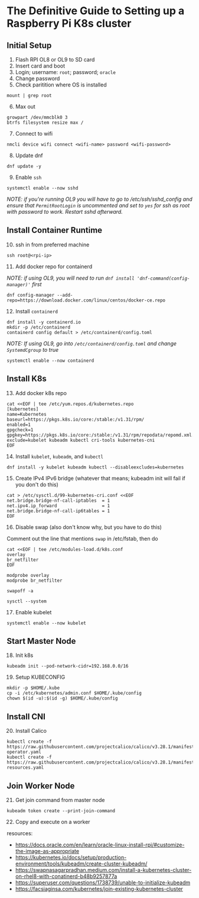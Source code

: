 # The Definitive Guide to Setting up a Raspberry Pi K8s cluster

## Initial Setup

1. Flash RPI OL8 or OL9 to SD card
2. Insert card and boot
3. Login; username: `root`; password; `oracle`
4. Change password
5. Check paritition where OS is installed
```
mount | grep root
```
6. Max out
```
growpart /dev/mmcblk0 3
btrfs filesystem resize max /
```
7. Connect to wifi
``` 
nmcli device wifi connect <wifi-name> password <wifi-password>
```
8. Update dnf
```
dnf update -y
```
9. Enable `ssh`
```
systemctl enable --now sshd
```
*NOTE: if you're running OL9 you will have to go to /etc/ssh/sshd_config and ensure that `PermitRootLogin` is uncommented and set to `yes` for ssh as root with password to work. Restart sshd afterward.*

## Install Container Runtime

10. ssh in from preferred machine
```
ssh root@<rpi-ip>
```
11. Add docker repo for containerd
    
*NOTE: if using OL9, you will need to run `dnf install 'dnf-command(config-manager)'` first*
```
dnf config-manager --add-repo=https://download.docker.com/linux/centos/docker-ce.repo
```

12. Install `containerd`
```
dnf install -y containerd.io
mkdir -p /etc/containerd
containerd config default > /etc/containerd/config.toml
```
*NOTE: If using OL9, go into `/etc/containerd/config.toml` and change `SystemdCgroup` to true*

```
systemctl enable --now containerd
```

## Install K8s

13. Add docker k8s repo
```
cat <<EOF | tee /etc/yum.repos.d/kubernetes.repo
[kubernetes]
name=Kubernetes
baseurl=https://pkgs.k8s.io/core:/stable:/v1.31/rpm/
enabled=1
gpgcheck=1
gpgkey=https://pkgs.k8s.io/core:/stable:/v1.31/rpm/repodata/repomd.xml.key
exclude=kubelet kubeadm kubectl cri-tools kubernetes-cni
EOF
```
14. Install `kubelet`, `kubeadm`, and `kubectl`
```
dnf install -y kubelet kubeadm kubectl --disableexcludes=kubernetes
```
15. Create IPv4 IPv6 bridge (whatever that means; kubeadm init will fail if you don't do this)
```
cat > /etc/sysctl.d/99-kubernetes-cri.conf <<EOF
net.bridge.bridge-nf-call-iptables  = 1
net.ipv4.ip_forward                 = 1
net.bridge.bridge-nf-call-ip6tables = 1
EOF
```
16. Disable swap (also don't know why, but you have to do this)

Comment out the line that mentions `swap` in /etc/fstab, then do
```
cat <<EOF | tee /etc/modules-load.d/k8s.conf
overlay
br_netfilter
EOF

modprobe overlay
modprobe br_netfilter

swapoff -a

sysctl --system
```
17. Enable kubelet
```
systemctl enable --now kubelet
```

## Start Master Node

18. Init k8s
```
kubeadm init --pod-network-cidr=192.168.0.0/16
```
19. Setup KUBECONFIG
```
mkdir -p $HOME/.kube 
cp -i /etc/kubernetes/admin.conf $HOME/.kube/config  
chown $(id -u):$(id -g) $HOME/.kube/config
```

## Install CNI

20. Install Calico
```
kubectl create -f https://raw.githubusercontent.com/projectcalico/calico/v3.28.1/manifests/tigera-operator.yaml
kubectl create -f https://raw.githubusercontent.com/projectcalico/calico/v3.28.1/manifests/custom-resources.yaml
```

## Join Worker Node

21. Get join command from master node 
```
kubeadm token create --print-join-command
```
22. Copy and execute on a worker

resources:
- https://docs.oracle.com/en/learn/oracle-linux-install-rpi/#customize-the-image-as-appropriate  
- https://kubernetes.io/docs/setup/production-environment/tools/kubeadm/create-cluster-kubeadm/
- https://swapnasagarpradhan.medium.com/install-a-kubernetes-cluster-on-rhel8-with-conatinerd-b48b9257877a 
- https://superuser.com/questions/1738739/unable-to-initialize-kubeadm 
- https://facsiaginsa.com/kubernetes/join-existing-kubernetes-cluster 
